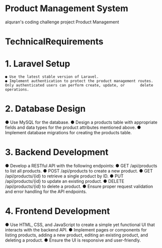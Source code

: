 # Product Management System
  alquran's coding challenge project Product Management
# TechnicalRequirements
# 1. Laravel Setup
    ● Use the latest stable version of Laravel.
    ● Implement authentication to protect the product management routes. Only authenticated users can perform create, update, or       delete operations.
   
# 2. Database Design
   ● Use MySQL for the database.
   ● Design a products table with appropriate fields and data types for the product attributes mentioned above.
   ● Implement database migrations    for creating the products table.
   
# 3. Backend Development
   ● Develop a RESTful API with the following endpoints:
   ● GET /api/products to list all products.
   ● POST /api/products to create a new product.
   ● GET /api/products/{id}    to retrieve a single product by ID.
   ● PUT /api/products/{id} to update an existing product.
   ● DELETE /api/products/{id} to delete a product.
   ● Ensure proper request validation and error handling for the API endpoints.
# 4. Frontend Development
   ● Use HTML, CSS, and JavaScript to create a simple yet functional UI that interacts with the backend API.
   ● Implement pages or components for listing products, adding a new product, editing an existing product, and deleting a product.
   ● Ensure the UI is responsive and user-friendly.
